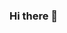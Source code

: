 ### Hi there 👋

<!--
**Princekumarsingh0117/Princekumarsingh0117** is a ✨ _special_ ✨ repository because its `README.md` (this file) appears on your GitHub profile.

Here are some ideas to get you started:

- 🔭 I’m currently working on ...
- 🌱 I’m currently learning C, WebDev
- 👯 I’m looking to collaborate on C

-->

